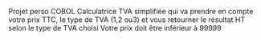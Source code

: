 Projet perso COBOL
Calculatrice TVA simplifiée qui va prendre en compte votre prix TTC, le type de TVA (1,2 ou3) et vous retourner le résultat HT selon le type de TVA choisi
Votre prix doit être inférieur à 99999
